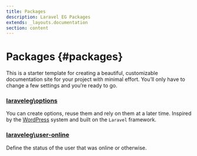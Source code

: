 ```yaml
---
title: Packages
description: Laravel EG Packages
extends: _layouts.documentation
section: content
---
```


# Packages {#packages}

This is a starter template for creating a beautiful, customizable documentation site for your project with minimal effort. You’ll only have to change a few settings and you’re ready to go.

### [laraveleg\options](/docs/package-options)
You can create options, reuse them and rely on them at a later time. Inspired by the [WordPress](https://codex.wordpress.org/Options_API) system and built on the `Laravel` framework.
### [laraveleg\user-online](/docs/package-user-online)
Define the status of the user that was online or otherwise.

